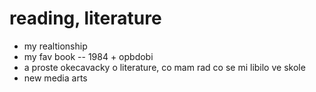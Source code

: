 # reading, literature

- my realtionship
- my fav book -- 1984 + opbdobi
- a proste okecavacky o literature, co mam rad co se mi libilo ve skole
- new media arts
